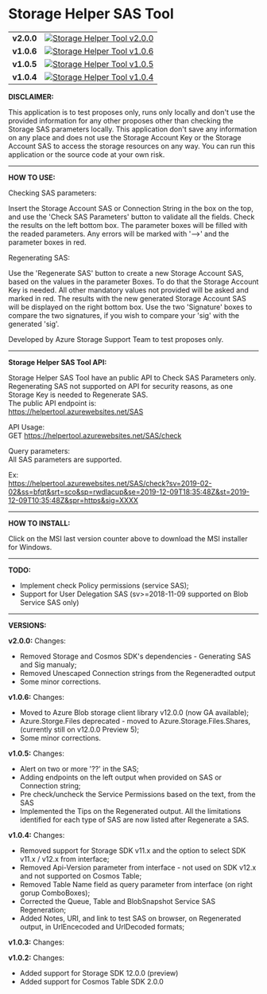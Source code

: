 # Storage Helper SAS Tool

<table>

  <tr>
    <td>
	<b>v2.0.0</b>
	</td>    
    <td>
		<a href="https://github.com/LuisFilipe236/Storage-Helper-SAS-Tool/releases/download/v2.0.0/Storage.Helper.SAS.Tool.Installer.msi">
			<img alt="Storage Helper Tool v2.0.0" src="https://img.shields.io/github/downloads/LuisFilipe236/Storage-Helper-SAS-Tool/v2.0.0/total?label=downloads_v2.0.0">
		</a>
    </td>
  </tr>


  <tr>
    <td>
	<b>v1.0.6</b>
	</td>    
    <td>
		<a href="https://github.com/LuisFilipe236/Storage-Helper-SAS-Tool/releases/download/v1.0.6/Storage.Helper.SAS.Tool.Installer.msi">
			<img alt="Storage Helper Tool v1.0.6" src="https://img.shields.io/github/downloads/LuisFilipe236/Storage-Helper-SAS-Tool/v1.0.6/total?label=downloads_v1.0.6">
		</a>
    </td>
  </tr>

  <tr>
    <td>
	<b>v1.0.5</b>
	</td>    
    <td>
		<a href="https://github.com/LuisFilipe236/Storage-Helper-SAS-Tool/releases/download/v1.0.5/Storage.Helper.SAS.Tool.Installer.msi">
			<img alt="Storage Helper Tool v1.0.5" src="https://img.shields.io/github/downloads/LuisFilipe236/Storage-Helper-SAS-Tool/v1.0.5/total?label=downloads_v1.0.5">
		</a>
    </td>
  </tr>

  <tr>
    <td>
	<b>v1.0.4</b>
	</td>    
    <td>
		<a href="https://github.com/LuisFilipe236/Storage-Helper-SAS-Tool/releases/download/v1.0.4/Storage.Helper.SAS.Tool.Installer.msi">
			<img alt="Storage Helper Tool v1.0.4" src="https://img.shields.io/github/downloads/LuisFilipe236/Storage-Helper-SAS-Tool/v1.0.4/total?label=downloads_v1.0.4">
		</a>
    </td>
  </tr>
      
</table>



<b>DISCLAIMER:</b>

This application is to test proposes only, runs only locally and don't use the provided information for any other proposes other than checking the Storage SAS parameters locally.
This application don't save any information on any place and does not use the Storage Account Key or the Storage Account SAS to access the storage resources on any way.
You can run this application or the source code at your own risk.

<hr>

<b>HOW TO USE:</b>

Checking SAS parameters:

Insert the Storage Account SAS or Connection String in the box on the top, and use the 'Check SAS Parameters' button to validate all the fields.
Check the results on the left bottom box. The parameter boxes will be filled with the readed parameters.
Any errors will be marked with '-->' and the parameter boxes in red.

Regenerating SAS:

Use the 'Regenerate SAS' button to create a new Storage Account SAS, based on the values in the parameter Boxes.
To do that the Storage Account Key is needed. All other mandatory values not provided will be asked and marked in red.
The results with the new generated Storage Account SAS will be displayed on the right bottom box.
Use the two 'Signature' boxes to compare the two signatures, if you wish to compare your 'sig' with the generated 'sig'.

Developed by Azure Storage Support Team to test proposes only.

<hr>

<b>Storage Helper SAS Tool API:</b>

Storage Helper SAS Tool have an public API to Check SAS Parameters only.
Regenerating SAS not supported on API for security reasons, as one Storage Key is needed to Regenerate SAS.<br>
The public API endpoint is: <br>
https://helpertool.azurewebsites.net/SAS

API Usage:<br>
GET https://helpertool.azurewebsites.net/SAS/check

Query parameters:<br>
All SAS parameters are supported.

Ex:<br>
https://helpertool.azurewebsites.net/SAS/check?sv=2019-02-02&ss=bfqt&srt=sco&sp=rwdlacup&se=2019-12-09T18:35:48Z&st=2019-12-09T10:35:48Z&spr=https&sig=XXXX

<hr>
  
<b>HOW TO INSTALL:</b>

Click on the MSI last version counter above to download the MSI installer for Windows.

<hr>

<b>TODO:</b>
 - Implement check Policy permissions (service SAS);
 - Support for User Delegation SAS (sv>=2018-11-09 supported on Blob Service SAS only)

 <hr> 

<b>VERSIONS:</b>

<b>v2.0.0:</b>
Changes:
- Removed Storage and Cosmos SDK's dependencies - Generating SAS and Sig manualy;
- Removed Unescaped Connection strings from the Regeneradted output
- Some minor corrections.

<b>v1.0.6:</b>
Changes:
- Moved to Azure Blob storage client library v12.0.0 (now GA available);
- Azure.Storge.Files deprecated - moved to Azure.Storage.Files.Shares, (currently still on v12.0.0 Preview 5);
- Some minor corrections.

<b>v1.0.5:</b>
Changes:
- Alert on two or more '??' in the SAS;
- Adding endpoints on the left output when provided on SAS or Connection string;
- Pre check/uncheck the Service Permissions based on the text, from the SAS
- Implemented the Tips on the Regenerated output. All the limitations identified for each type of SAS are now listed after Regenerate a SAS.

<b>v1.0.4:</b>
Changes:
- Removed support for Storage SDK v11.x and the option to select SDK v11.x / v12.x from interface;
- Removed Api-Version parameter from interface - not used on SDK v12.x and not supported on Cosmos Table;
- Removed Table Name field as query parameter from interface (on right gorup ComboBoxes);
- Corrected the Queue, Table and BlobSnapshot Service SAS Regeneration;
- Added Notes, URI, and link to test SAS on browser, on Regenerated output, in UrlEncecoded and UrlDecoded formats;

<b>v1.0.3:</b>
Changes:

<b>v1.0.2:</b>
Changes:
- Added support for Storage SDK 12.0.0 (preview) 
- Added support for Cosmos Table SDK 2.0.0
